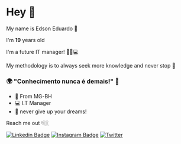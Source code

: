 # Hey 👋

My name is Edson Eduardo 👦

I'm **19** years old

I'm a future IT manager! 👨‍💻💻

My methodology is to always seek more knowledge and never stop 🚀

### 🌍 "Conhecimento nunca é demais!" 🧠

- 📍 From MG-BH
- 💻 I.T Manager 
- 🤙 never give up your dreams!

Reach me out 👇🏼

[![Linkedin Badge](https://img.shields.io/badge/-LinkedIn-blue?style=flat-square&logo=Linkedin&logoColor=white&link=https://www.linkedin.com/in/edson-eduardo-484959206/)](https://www.linkedin.com/in/edson-eduardo-484959206/) [![Instagram Badge](https://img.shields.io/badge/-Instagram-black?style=flat-square&logo=Instagram&logoColor=white&link=https://www.instagram.com/edson_.eduardo/)](https://www.instagram.com/edson_.eduardo/) [![Twitter](https://img.shields.io/twitter/url?color=black&label=Twitter&style=social&url=https%3A%2F%2Fimg.shields.io%2Fbadge%2F-LinkedIn-blue%3Fstyle%3Dflat-square%26logo%3DLinkedin%26logoColor%3Dwhite%26link%3D=https://twitter.com/edson__ed)](https://twitter.com/edson__ed)
